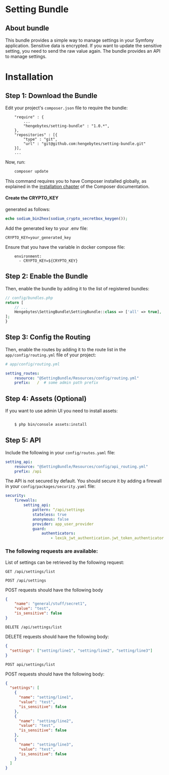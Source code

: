 Setting Bundle
========================

About bundle
---------------------------
This bundle provides a simple way to manage settings in your Symfony application.
Sensitive data is encrypted. If you want to update the sensitive setting, you need to send the raw value again.
The bundle provides an API to manage settings.


Installation
============

Step 1: Download the Bundle
---------------------------

Edit your project's `composer.json` file to require the bundle:

```
    "require" : {
        ...
        "hengebytes/setting-bundle" : "1.0.*",
    }, 
    "repositories" : [{ 
        "type" : "git", 
        "url" : "git@github.com:hengebytes/setting-bundle.git" 
    }],
    ...
```

Now, run:

```bash
    composer update
```

This command requires you to have Composer installed globally, as explained
in the [installation chapter](https://getcomposer.org/doc/00-intro.md)
of the Composer documentation.

#### Create the CRYPTO_KEY
generated as follows:
```php
echo sodium_bin2hex(sodium_crypto_secretbox_keygen());
```

Add the generated key to your .env file:
```
CRYPTO_KEY=your_generated_key
```

Ensure that you have the variable in docker compose file:
```
    environment:
      - CRYPTO_KEY=${CRYPTO_KEY}
```

Step 2: Enable the Bundle
-------------------------

Then, enable the bundle by adding it to the list of registered bundles:

```php
// config/bundles.php
return [
    // ...
    Hengebytes\SettingBundle\SettingBundle::class => ['all' => true],
];
}
```

Step 3: Config the Routing
--------------------------

Then, enable the routes by adding it to the route list
in the `app/config/routing.yml` file of your project: 

```yaml
# app/config/routing.yml

setting_routes:
    resource: "@SettingBundle/Resources/config/routing.yml"
    prefix:   /  # some admin path prefix
```

Step 4: Assets (Optional)
--------------------------

If you want to use admin UI you need to install assets:

```bash

    $ php bin/console assets:install
```

Step 5: API
--------------------------

Include the following in your `config/routes.yaml` file:
```yaml
setting_api:
    resource: "@SettingBundle/Resources/config/api_routing.yml"
    prefix: /api
```

The API is not secured by default. You should secure it by adding a firewall in your `config/packages/security.yaml` file:
```yaml
security:
    firewalls:
        setting_api:
            pattern: ^/api/settings
            stateless: true
            anonymous: false
            provider: app_user_provider
            guard:
                authenticators:
                    - lexik_jwt_authentication.jwt_token_authenticator
```
### The following requests are available:

List of settings can be retrieved by the following request:

`GET /api/settings/list`

`POST /api/settings`

POST requests should have the following body
```json
{
    "name": "general/stuff/secret1",
    "value": "test",
    "is_sensitive": false
}
```
`DELETE /api/settings/list`

DELETE requests should have the following body:
```json
{
  "settings": ["setting/line1", "setting/line2", "setting/line3"]
}
```
`POST api/settings/list`

POST requests should have the following body:
```json
{
  "settings": [
    {
      "name": "setting/line1",
      "value": "test",
      "is_sensitive": false
    },
    {
      "name": "setting/line2",
      "value": "test",
      "is_sensitive": false
    },
    {
      "name": "setting/line3",
      "value": "test",
      "is_sensitive": false
    }
  ]
}
```
